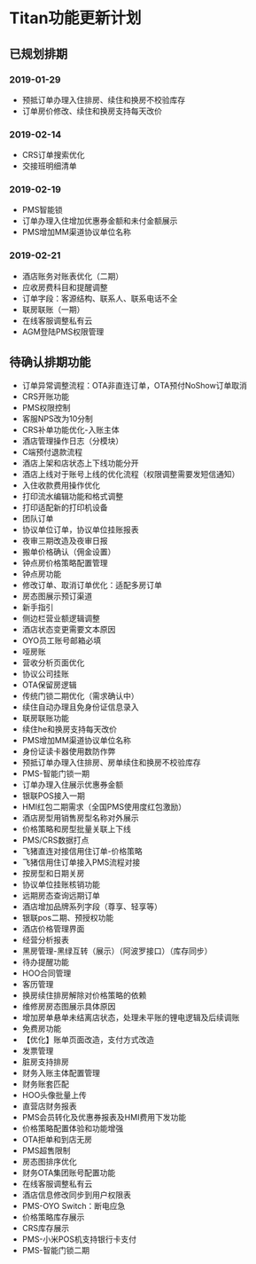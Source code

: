 # Titan功能更新计划

## 已规划排期

### 2019-01-29

* 预抵订单办理入住排房、续住和换房不校验库存
* 订单房价修改、续住和换房支持每天改价

### 2019-02-14

* CRS订单搜索优化
* 交接班明细清单

### 2019-02-19

* PMS智能锁
* 订单办理入住增加优惠券金额和未付金额展示
* PMS增加MM渠道协议单位名称

### 2019-02-21

* 酒店账务对账表优化（二期）
* 应收房费科目和提醒调整
* 订单字段：客源结构、联系人、联系电话不全
* 联房联账（一期）
* 在线客服调整私有云
* AGM登陆PMS权限管理

### 

## 待确认排期功能

* 订单异常调整流程：OTA非直连订单，OTA预付NoShow订单取消
* CRS开账功能
* PMS权限控制
* 客服NPS改为10分制
* CRS补单功能优化-入账主体
* 酒店管理操作日志（分模块）
* C端预付退款流程
* 酒店上架和店状态上下线功能分开
* 酒店上线对于账号上线的优化流程（权限调整需要发短信通知）
* 入住收款费用操作优化
* 打印流水编辑功能和格式调整
* 打印适配新的打印机设备
* 团队订单
* 协议单位订单，协议单位挂账报表
* 夜审三期改造及夜审日报
* 搬单价格确认（佣金设置）
* 钟点房价格策略配置管理
* 钟点房功能
* 修改订单、取消订单优化：适配多房订单
* 房态图展示预订渠道
* 新手指引
* 侧边栏营业额逻辑调整
* 酒店状态变更需要文本原因
* OYO员工账号邮箱必填
* 哑房账
* 营收分析页面优化
* 协议公司挂账
* OTA保留房逻辑
* 传统门锁二期优化（需求确认中）
* 续住自动办理且免身份证信息录入
* 联房联账功能
* 续住he和换房支持每天改价
* PMS增加MM渠道协议单位名称
* 身份证读卡器使用数防作弊
* 预抵订单办理入住排房、房单续住和换房不校验库存
* PMS-智能门锁一期
* 订单办理入住展示优惠券金额
* 银联POS接入一期
* HMI红包二期需求（全国PMS使用度红包激励）
* 酒店房型用销售房型名称对外展示
* 价格策略和房型批量关联上下线
* PMS/CRS数据打点
* 飞猪直连对接信用住订单-价格策略
* 飞猪信用住订单接入PMS流程对接
* 按房型和日期关房
* 协议单位挂账核销功能
* 远期房态查询远期订单
* 酒店增加品牌系列字段（尊享、轻享等）
* 银联pos二期、预授权功能
* 酒店价格管理界面
* 经营分析报表
* 黑房管理-黑绿互转（展示）（阿波罗接口）（库存同步）
* 待办提醒功能
* HOO合同管理
* 客历管理
* 换房续住排房解除对价格策略的依赖
* 维修房房态图展示具体原因
* 增加房单悬单未结离店状态，处理未平账的锂电逻辑及后续调账
* 免费房功能
* 【优化】账单页面改造，支付方式改造
* 发票管理
* 脏房支持排房
* 财务入账主体配置管理
* 财务账套匹配
* HOO头像批量上传
* 直营店财务报表
* PMS会员转化及优惠券报表及HMI费用下发功能
* 价格策略配置体验和功能增强
* OTA拒单和到店无房
* PMS超售限制
* 房态图排序优化
* 财务OTA集团账号配置功能
* 在线客服调整私有云
* 酒店信息修改同步到用户权限表
* PMS-OYO Switch：断电应急
* 价格策略库存展示
* CRS库存展示
* PMS-小米POS机支持银行卡支付
* PMS-智能门锁二期

